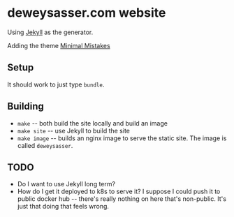 # deweysasser.com website

Using [Jekyll](https://jekyllrb.com/) as the generator.

Adding the theme [Minimal Mistakes](https://github.com/mmistakes/minimal-mistakes)

## Setup

It should work to just type `bundle`.

## Building

* `make` -- both build the site locally and build an image
* `make site` -- use Jekyll to build the site
* `make image` -- builds an nginx image to serve the static site. The image is called `deweysasser`.

## TODO

* Do I want to use Jekyll long term?
* How do I get it deployed to k8s to serve it? I suppose I could push it to public docker hub --
  there's really nothing on here that's non-public. It's just that doing that feels wrong.